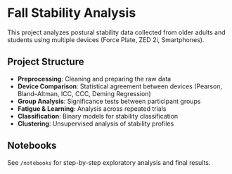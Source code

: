 # Fall Stability Analysis

This project analyzes postural stability data collected from older adults and students using multiple devices (Force Plate, ZED 2i, Smartphones).

## Project Structure

- **Preprocessing**: Cleaning and preparing the raw data
- **Device Comparison**: Statistical agreement between devices (Pearson, Bland–Altman, ICC, CCC, Deming Regression)
- **Group Analysis**: Significance tests between participant groups
- **Fatigue & Learning**: Analysis across repeated trials
- **Classification**: Binary models for stability classification
- **Clustering**: Unsupervised analysis of stability profiles

## Notebooks

See `/notebooks` for step-by-step exploratory analysis and final results.
